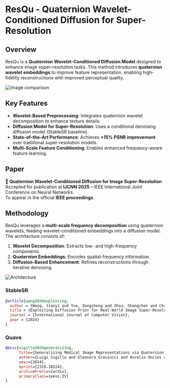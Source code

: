 # ResQu - Quaternion Wavelet-Conditioned Diffusion for Super-Resolution

## Overview

ResQu is a **Quaternion Wavelet-Conditioned Diffusion Model** designed to enhance image super-resolution tasks. This method introduces **quaternion wavelet embeddings** to improve feature representation, enabling high-fidelity reconstructions with improved perceptual quality.

![Image comparison](https://github.com/user-attachments/assets/e0028ade-f6bd-473e-907c-5817ac765836)

## Key Features
- **Wavelet-Based Preprocessing**: Integrates quaternion wavelet decomposition to enhance texture details.
- **Diffusion Model for Super-Resolution**: Uses a conditional denoising diffusion model (StableSR baseline).
- **State-of-the-Art Performance**: Achieves **+15% PSNR improvement** over traditional super-resolution models.
- **Multi-Scale Feature Conditioning**: Enables enhanced frequency-aware feature learning.

## Paper

📄 **Quaternion Wavelet-Conditioned Diffusion for Image Super-Resolution**  
Accepted for publication at **IJCNN 2025** – IEEE International Joint Conference on Neural Networks.  
To appear in the official **IEEE proceedings**.

## Methodology

ResQu leverages a **multi-scale frequency decomposition** using quaternion wavelets, feeding wavelet-conditioned embeddings into a diffusion model. The architecture consists of:
1. **Wavelet Decomposition**: Extracts low- and high-frequency components.
2. **Quaternion Embeddings**: Encodes spatial-frequency information.
3. **Diffusion-Based Enhancement**: Refines reconstructions through iterative denoising.

![Architecture](https://github.com/user-attachments/assets/7b76135d-5df3-4341-a39f-50a3b2522b4b)

### StableSR
```bibtex
@article{wang2024exploiting,
  author = {Wang, Jianyi and Yue, Zongsheng and Zhou, Shangchen and Chan, Kelvin C.K. and Loy, Chen Change},
  title = {Exploiting Diffusion Prior for Real-World Image Super-Resolution},
  journal = {International Journal of Computer Vision},
  year = {2024}
}
```
### Quave
```bibtex
@misc{sigillo2024generalizing,
      title={Generalizing Medical Image Representations via Quaternion Wavelet Networks}, 
      author={Luigi Sigillo and Eleonora Grassucci and Aurelio Uncini and Danilo Comminiello},
      year={2024},
      eprint={2310.10224},
      archivePrefix={arXiv},
      primaryClass={eess.IV}
}
```
